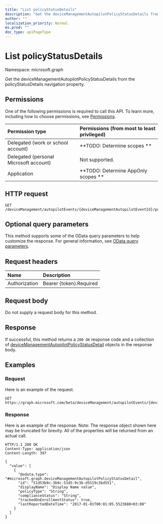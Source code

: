 ```yaml
---
title: "List policyStatusDetails"
description: "Get the deviceManagementAutopilotPolicyStatusDetails from the policyStatusDetails navigation property."
author: ""
localization_priority: Normal
ms.prod: ""
doc_type: apiPageType
---
```


# List policyStatusDetails

Namespace: microsoft.graph

Get the deviceManagementAutopilotPolicyStatusDetails from the policyStatusDetails navigation property.

## Permissions
One of the following permissions is required to call this API. To learn more, including how to choose permissions, see [Permissions](/concepts/permissions-reference.md).

|Permission type|Permissions (from most to least privileged)|
|:---|:---|
|Delegated (work or school account)|**TODO: Determine scopes **|
|Delegated (personal Microsoft account)|Not supported.|
|Application|**TODO: Determine AppOnly scopes **|

## HTTP request
<!-- {
  "blockType": "ignored"
}
-->
``` http
GET /deviceManagement/autopilotEvents/{deviceManagementAutopilotEventId}/policyStatusDetails
```

## Optional query parameters
This method supports some of the OData query parameters to help customize the response. For general information, see [OData query parameters](/graph/query-parameters).

## Request headers
|Name|Description|
|:---|:---|
|Authorization|Bearer {token}.Required|

## Request body
Do not supply a request body for this method.

## Response
If successful, this method returns a `200 OK` response code and a collection of [deviceManagementAutopilotPolicyStatusDetail](../resources/devicemanagementautopilotpolicystatusdetail.md) objects in the response body.

## Examples

### Request
Here is an example of the request.
<!-- {
  "blockType": "request",
  "name": "get_devicemanagementautopilotpolicystatusdetail"
}
-->
``` http
GET https://graph.microsoft.com/beta/deviceManagement/autopilotEvents/{deviceManagementAutopilotEventId}/policyStatusDetails
```

### Response
Here is an example of the response. Note: The response object shown here may be truncated for brevity. All of the properties will be returned from an actual call.
<!-- {
  "blockType": "response",
  "truncated": true,
  "@odata.type": "collection(microsoft.graph.devicemanagementautopilotpolicystatusdetail)"
}
-->
``` http
HTTP/1.1 200 OK
Content-Type: application/json
Content-Length: 397

{
  "value": [
    {
      "@odata.type": "#microsoft.graph.deviceManagementAutopilotPolicyStatusDetail",
      "id": "51d53b9c-3b9c-51d5-9c3b-d5519c3bd551",
      "displayName": "Display Name value",
      "policyType": "String",
      "complianceStatus": "String",
      "trackedOnEnrollmentStatus": true,
      "lastReportedDateTime": "2017-01-01T00:01:05.5523888+03:00"
    }
  ]
}
```

